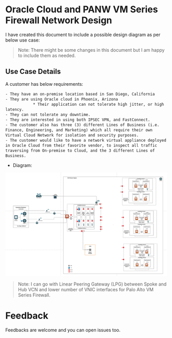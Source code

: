 # Oracle Cloud and PANW VM Series Firewall Network Design 

I have created this document to include a possible design diagram as per below use case: 

> Note: There might be some changes in this document but I am happy to include them as needed. 


## Use Case Details 

A customer has below requirements: 

```
- They have an on-premise location based in San Diego, California
- They are using Oracle cloud in Phoenix, Arizona
	        * Their application can not tolerate high jitter, or high latency.
- They can not tolerate any downtime.
- They are interested in using both IPSEC VPN, and FastConnect.
- The customer also has three (3) different Lines of Business (i.e. Finance, Engineering, and Marketing) which all require their own Virtual Cloud Network for isolation and security purposes.
- The customer would like to have a network virtual appliance deployed in Oracle Cloud from their favorite vendor, to inspect all traffic traversing from On-premise to Cloud, and the 3 different Lines of Business. 
```

- Diagram: 

![Oracle Diagram](./images/oracle.png)


> Note: I can go with Linear Peering Gateway (LPG) between Spoke and Hub VCN and lower number of VNIC interfaces for Palo Alto VM Series Firewall. 

# Feedback

Feedbacks are welcome and you can open issues too.